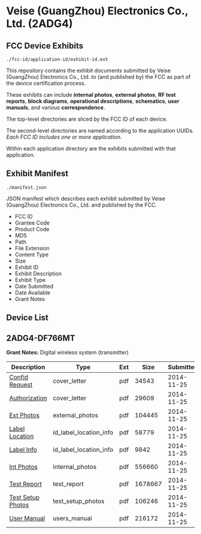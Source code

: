 # Veise (GuangZhou) Electronics Co., Ltd. (2ADG4)
## FCC Device Exhibits

```
./fcc-id/application-id/exhibit-id.ext
```

This repository contains the exhibit documents submitted by Veise (GuangZhou) Electronics Co., Ltd. to (and published by) the FCC as part of the device certification process.

These exhibits can include **internal photos**, **external photos**, **RF test reports**, **block diagrams**, **operational descriptions**, **schematics**, **user manuals**, and various **correspondence**.

The top-level directories are sliced by the FCC ID of each device.

The second-level directories are named according to the application UUIDs. *Each FCC ID includes one or more application.*

Within each application directory are the exhibits submitted with that application. 

## Exhibit Manifest

```
./manifest.json
```

JSON manifest which describes each exhibit submitted by Veise (GuangZhou) Electronics Co., Ltd. and published by the FCC.

- FCC ID
- Grantee Code
- Product Code
- MD5
- Path
- File Extension
- Content Type
- Size
- Exhibit ID
- Exhibit Description
- Exhibit Type
- Date Submitted
- Date Available
- Grant Notes

## Device List
## 2ADG4-DF766MT
**Grant Notes:** Digital wireless system (transmitter)

| Description | Type | Ext | Size | Submitted | Available |
| ----------- | ---- | --- | ---- | --------- | --------- |
| [Confid Request](2ADG4-DF766MT/79632aa976a4318e551f134108236334/2455055.pdf) | cover_letter | pdf | 34543 | 2014-11-25 | 2014-11-25 |
| [Authorization](2ADG4-DF766MT/79632aa976a4318e551f134108236334/2455056.pdf) | cover_letter | pdf | 29609 | 2014-11-25 | 2014-11-25 |
| [Ext Photos](2ADG4-DF766MT/79632aa976a4318e551f134108236334/2455057.pdf) | external_photos | pdf | 104445 | 2014-11-25 | 2014-11-25 |
| [Label Location](2ADG4-DF766MT/79632aa976a4318e551f134108236334/2455059.pdf) | id_label_location_info | pdf | 58779 | 2014-11-25 | 2014-11-25 |
| [Label Info](2ADG4-DF766MT/79632aa976a4318e551f134108236334/2455060.pdf) | id_label_location_info | pdf | 9842 | 2014-11-25 | 2014-11-25 |
| [Int Photos](2ADG4-DF766MT/79632aa976a4318e551f134108236334/2455058.pdf) | internal_photos | pdf | 556660 | 2014-11-25 | 2014-11-25 |
| [Test Report](2ADG4-DF766MT/79632aa976a4318e551f134108236334/2455062.pdf) | test_report | pdf | 1678667 | 2014-11-25 | 2014-11-25 |
| [Test Setup Photos](2ADG4-DF766MT/79632aa976a4318e551f134108236334/2455061.pdf) | test_setup_photos | pdf | 106246 | 2014-11-25 | 2014-11-25 |
| [User Manual](2ADG4-DF766MT/79632aa976a4318e551f134108236334/2455063.pdf) | users_manual | pdf | 216172 | 2014-11-25 | 2014-11-25 |
